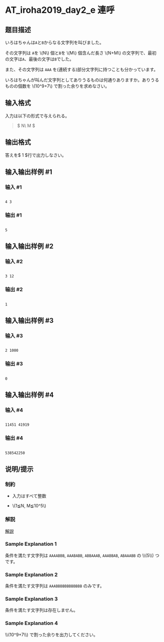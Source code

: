 # AT_iroha2019_day2_e 連呼

## 题目描述

[problemUrl]: https://atcoder.jp/contests/iroha2019-day2/tasks/iroha2019_day2_e

いろはちゃんは`A`と`B`からなる文字列を叫びました。

その文字列は `A`を \\(N\\) 個と`B`を \\(M\\) 個含んだ長さ \\(N+M\\) の文字列で、最初の文字は`A`、最後の文字は`B`でした。

また、その文字列は `AAA` を(連続する)部分文字列に持つことも分かっています。

いろはちゃんが叫んだ文字列としてありうるものは何通りありますか。ありうるものの個数を \\(10^9+7\\) で割った余りを求めなさい。

## 输入格式

入力は以下の形式で与えられる。

> $ N\ M $

## 输出格式

答えを$ 1 $行で出力しなさい。

## 输入输出样例 #1

### 输入 #1

```
4 3
```

### 输出 #1

```
5
```

## 输入输出样例 #2

### 输入 #2

```
3 12
```

### 输出 #2

```
1
```

## 输入输出样例 #3

### 输入 #3

```
2 1000
```

### 输出 #3

```
0
```

## 输入输出样例 #4

### 输入 #4

```
11451 41919
```

### 输出 #4

```
538542250
```

## 说明/提示

### 制約

- 入力はすべて整数
- \\(1≦N, M≦10^5\\)

### 解説

 [解説](https://img.atcoder.jp/iroha2019-day2/editorial-E.pdf)

### Sample Explanation 1

条件を満たす文字列は `AAAABBB`, `AAABABB`, `ABBAAAB`, `AAABBAB`, `ABAAABB` の \\\\(5\\\\) つです。

### Sample Explanation 2

条件を満たす文字列は `AAABBBBBBBBBBBB` のみです。

### Sample Explanation 3

条件を満たす文字列は存在しません。

### Sample Explanation 4

\\\\(10^9+7\\\\) で割った余りを出力してください。